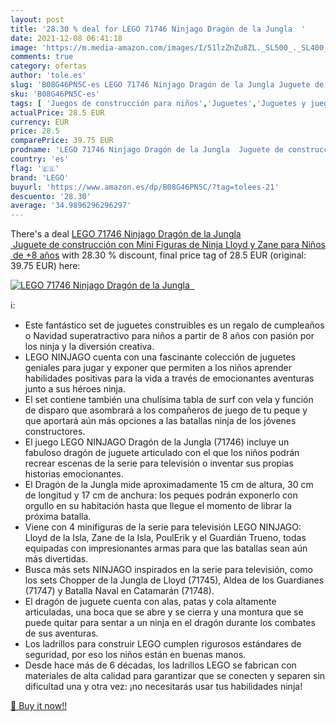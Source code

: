 ```yaml
---
layout: post
title: '28.30 % deal for LEGO 71746 Ninjago Dragón de la Jungla  '
date: 2021-12-08 06:41:18
image: 'https://m.media-amazon.com/images/I/51lzZnZu8ZL._SL500_._SL400_.jpg'
comments: true
category: ofertas
author: 'tole.es'
slug: 'B08G46PN5C-es LEGO 71746 Ninjago Dragón de la Jungla Juguete de...'
sku: 'B08G46PN5C-es'
tags: [ 'Juegos de construcción para niños','Juguetes','Juguetes y juegos','Sets de construcción','lego', ]
actualPrice: 28.5 EUR
currency: EUR
price: 28.5
comparePrice: 39.75 EUR
prodname: 'LEGO 71746 Ninjago Dragón de la Jungla  Juguete de construcción con Mini Figuras de Ninja Lloyd y Zane para Niños de +8 años'
country: 'es'
flag: '🇪🇸'
brand: 'LEGO'
buyurl: 'https://www.amazon.es/dp/B08G46PN5C/?tag=tolees-21'
descuento: '28.30'
average: '34.9896296296297'
---
```


There's a deal [LEGO 71746 Ninjago Dragón de la Jungla  Juguete de construcción con Mini Figuras de Ninja Lloyd y Zane para Niños de +8 años](https://www.amazon.es/dp/B08G46PN5C/?tag=tolees-21)  with  28.30 % discount, final price tag of  28.5 EUR (original: 39.75 EUR) here:

[![LEGO 71746 Ninjago Dragón de la Jungla  ](https://m.media-amazon.com/images/I/51lzZnZu8ZL._SL500_._SL400_.jpg)](https://www.amazon.es/dp/B08G46PN5C/?tag=tolees-21)

ℹ️:

- Este fantástico set de juguetes construibles es un regalo de cumpleaños o Navidad superatractivo para niños a partir de 8 años con pasión por los ninja y la diversión creativa.
- LEGO NINJAGO cuenta con una fascinante colección de juguetes geniales para jugar y exponer que permiten a los niños aprender habilidades positivas para la vida a través de emocionantes aventuras junto a sus héroes ninja.
- El set contiene también una chulísima tabla de surf con vela y función de disparo que asombrará a los compañeros de juego de tu peque y que aportará aún más opciones a las batallas ninja de los jóvenes constructores.
- El juego LEGO NINJAGO Dragón de la Jungla (71746) incluye un fabuloso dragón de juguete articulado con el que los niños podrán recrear escenas de la serie para televisión o inventar sus propias historias emocionantes.
- El Dragón de la Jungla mide aproximadamente 15 cm de altura, 30 cm de longitud y 17 cm de anchura: los peques podrán exponerlo con orgullo en su habitación hasta que llegue el momento de librar la próxima batalla.
- Viene con 4 minifiguras de la serie para televisión LEGO NINJAGO: Lloyd de la Isla, Zane de la Isla, PoulErik y el Guardián Trueno, todas equipadas con impresionantes armas para que las batallas sean aún más divertidas.
- Busca más sets NINJAGO inspirados en la serie para televisión, como los sets Chopper de la Jungla de Lloyd (71745), Aldea de los Guardianes (71747) y Batalla Naval en Catamarán (71748).
- El dragón de juguete cuenta con alas, patas y cola altamente articuladas, una boca que se abre y se cierra y una montura que se puede quitar para sentar a un ninja en el dragón durante los combates de sus aventuras.
- Los ladrillos para construir LEGO cumplen rigurosos estándares de seguridad, por eso los niños están en buenas manos.
- Desde hace más de 6 décadas, los ladrillos LEGO se fabrican con materiales de alta calidad para garantizar que se conecten y separen sin dificultad una y otra vez: ¡no necesitarás usar tus habilidades ninja!

[🛒 Buy it now!!](https://www.amazon.es/dp/B08G46PN5C/?tag=tolees-21)
